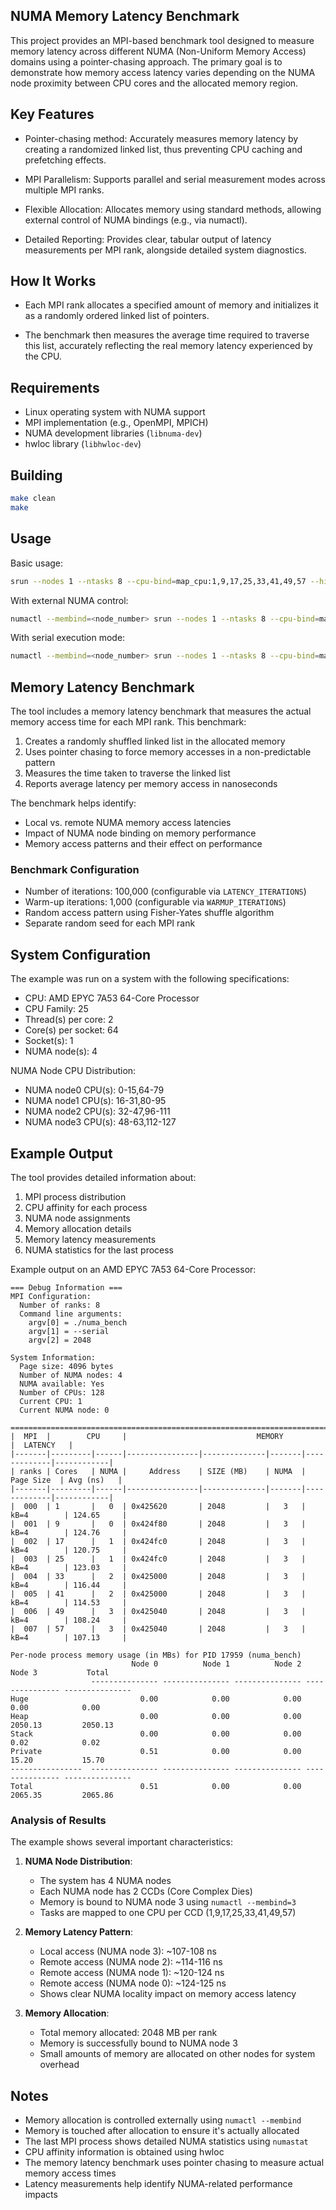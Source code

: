 ## NUMA Memory Latency Benchmark

This project provides an MPI-based benchmark tool designed to measure memory latency across different NUMA (Non-Uniform Memory Access) domains using a pointer-chasing approach. The primary goal is to demonstrate how memory access latency varies depending on the NUMA node proximity between CPU cores and the allocated memory region.

## Key Features

- Pointer-chasing method: Accurately measures memory latency by creating a randomized linked list, thus preventing CPU caching and prefetching effects.

- MPI Parallelism: Supports parallel and serial measurement modes across multiple MPI ranks.

- Flexible Allocation: Allocates memory using standard methods, allowing external control of NUMA bindings (e.g., via numactl).

- Detailed Reporting: Provides clear, tabular output of latency measurements per MPI rank, alongside detailed system diagnostics.

## How It Works

- Each MPI rank allocates a specified amount of memory and initializes it as a randomly ordered linked list of pointers.

- The benchmark then measures the average time required to traverse this list, accurately reflecting the real memory latency experienced by the CPU.




## Requirements

- Linux operating system with NUMA support
- MPI implementation (e.g., OpenMPI, MPICH)
- NUMA development libraries (`libnuma-dev`)
- hwloc library (`libhwloc-dev`)

## Building

```bash
make clean
make
```

## Usage

Basic usage:
```bash
srun --nodes 1 --ntasks 8 --cpu-bind=map_cpu:1,9,17,25,33,41,49,57 --hint=nomultithread ./numa_bench <size_in_mb>
```

With external NUMA control:
```bash
numactl --membind=<node_number> srun --nodes 1 --ntasks 8 --cpu-bind=map_cpu:1,9,17,25,33,41,49,57 --hint=nomultithread ./numa_bench <size_in_mb>
```

With serial execution mode:
```bash
numactl --membind=<node_number> srun --nodes 1 --ntasks 8 --cpu-bind=map_cpu:1,9,17,25,33,41,49,57 --hint=nomultithread ./numa_bench --serial <size_in_mb>
```

## Memory Latency Benchmark

The tool includes a memory latency benchmark that measures the actual memory access time for each MPI rank. This benchmark:

1. Creates a randomly shuffled linked list in the allocated memory
2. Uses pointer chasing to force memory accesses in a non-predictable pattern
3. Measures the time taken to traverse the linked list
4. Reports average latency per memory access in nanoseconds

The benchmark helps identify:
- Local vs. remote NUMA memory access latencies
- Impact of NUMA node binding on memory performance
- Memory access patterns and their effect on performance

### Benchmark Configuration

- Number of iterations: 100,000 (configurable via `LATENCY_ITERATIONS`)
- Warm-up iterations: 1,000 (configurable via `WARMUP_ITERATIONS`)
- Random access pattern using Fisher-Yates shuffle algorithm
- Separate random seed for each MPI rank

## System Configuration

The example was run on a system with the following specifications:
- CPU: AMD EPYC 7A53 64-Core Processor
- CPU Family: 25
- Thread(s) per core: 2
- Core(s) per socket: 64
- Socket(s): 1
- NUMA node(s): 4

NUMA Node CPU Distribution:
- NUMA node0 CPU(s): 0-15,64-79
- NUMA node1 CPU(s): 16-31,80-95
- NUMA node2 CPU(s): 32-47,96-111
- NUMA node3 CPU(s): 48-63,112-127

## Example Output

The tool provides detailed information about:
1. MPI process distribution
2. CPU affinity for each process
3. NUMA node assignments
4. Memory allocation details
5. Memory latency measurements
6. NUMA statistics for the last process

Example output on an AMD EPYC 7A53 64-Core Processor:
```
=== Debug Information ===
MPI Configuration:
  Number of ranks: 8
  Command line arguments:
    argv[0] = ./numa_bench
    argv[1] = --serial
    argv[2] = 2048

System Information:
  Page size: 4096 bytes
  Number of NUMA nodes: 4
  NUMA available: Yes
  Number of CPUs: 128
  Current CPU: 1
  Current NUMA node: 0

===========================================================================================
|  MPI  |        CPU     |                             MEMORY                  |  LATENCY   |
|-------|---------|------|----------------|--------------|-------|-------------|------------|
| ranks | Cores   | NUMA |     Address    | SIZE (MB)    | NUMA  |  Page Size  | Avg (ns)   |
|-------|---------|------|----------------|--------------|-------|-------------|------------|
|  000  | 1       |   0  | 0x425620       | 2048         |   3   | kB=4        | 124.65     |
|  001  | 9       |   0  | 0x424f80       | 2048         |   3   | kB=4        | 124.76     |
|  002  | 17      |   1  | 0x424fc0       | 2048         |   3   | kB=4        | 120.75     |
|  003  | 25      |   1  | 0x424fc0       | 2048         |   3   | kB=4        | 123.03     |
|  004  | 33      |   2  | 0x425000       | 2048         |   3   | kB=4        | 116.44     |
|  005  | 41      |   2  | 0x425000       | 2048         |   3   | kB=4        | 114.53     |
|  006  | 49      |   3  | 0x425040       | 2048         |   3   | kB=4        | 108.24     |
|  007  | 57      |   3  | 0x425040       | 2048         |   3   | kB=4        | 107.13     |

Per-node process memory usage (in MBs) for PID 17959 (numa_bench)
                           Node 0          Node 1          Node 2          Node 3           Total
                  --------------- --------------- --------------- --------------- ---------------
Huge                         0.00            0.00            0.00            0.00            0.00
Heap                         0.00            0.00            0.00         2050.13         2050.13
Stack                        0.00            0.00            0.00            0.02            0.02
Private                      0.51            0.00            0.00           15.20           15.70
----------------  --------------- --------------- --------------- --------------- ---------------
Total                        0.51            0.00            0.00         2065.35         2065.86
```

### Analysis of Results

The example shows several important characteristics:

1. **NUMA Node Distribution**:
   - The system has 4 NUMA nodes
   - Each NUMA node has 2 CCDs (Core Complex Dies)
   - Memory is bound to NUMA node 3 using `numactl --membind=3`
   - Tasks are mapped to one CPU per CCD (1,9,17,25,33,41,49,57)

2. **Memory Latency Pattern**:
   - Local access (NUMA node 3): ~107-108 ns
   - Remote access (NUMA node 2): ~114-116 ns
   - Remote access (NUMA node 1): ~120-124 ns
   - Remote access (NUMA node 0): ~124-125 ns
   - Shows clear NUMA locality impact on memory access latency

3. **Memory Allocation**:
   - Total memory allocated: 2048 MB per rank
   - Memory is successfully bound to NUMA node 3
   - Small amounts of memory are allocated on other nodes for system overhead

## Notes

- Memory allocation is controlled externally using `numactl --membind`
- Memory is touched after allocation to ensure it's actually allocated
- The last MPI process shows detailed NUMA statistics using `numastat`
- CPU affinity information is obtained using hwloc
- The memory latency benchmark uses pointer chasing to measure actual memory access times
- Latency measurements help identify NUMA-related performance impacts
